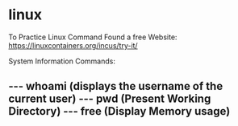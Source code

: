 # linux

To Practice Linux Command Found a free Website:  https://linuxcontainers.org/incus/try-it/

System Information Commands:

---  whoami (displays the username of the current user)
---  pwd  (Present Working Directory)
---  free  (Display Memory usage)
---  
